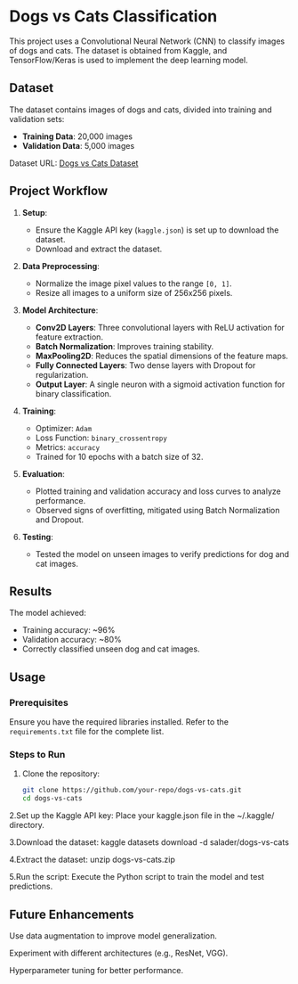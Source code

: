 # Dogs vs Cats Classification

This project uses a Convolutional Neural Network (CNN) to classify images of dogs and cats. The dataset is obtained from Kaggle, and TensorFlow/Keras is used to implement the deep learning model.

## Dataset

The dataset contains images of dogs and cats, divided into training and validation sets:
- **Training Data**: 20,000 images
- **Validation Data**: 5,000 images

Dataset URL: [Dogs vs Cats Dataset](https://www.kaggle.com/datasets/salader/dogs-vs-cats)

## Project Workflow

1. **Setup**:
   - Ensure the Kaggle API key (`kaggle.json`) is set up to download the dataset.
   - Download and extract the dataset.

2. **Data Preprocessing**:
   - Normalize the image pixel values to the range `[0, 1]`.
   - Resize all images to a uniform size of 256x256 pixels.

3. **Model Architecture**:
   - **Conv2D Layers**: Three convolutional layers with ReLU activation for feature extraction.
   - **Batch Normalization**: Improves training stability.
   - **MaxPooling2D**: Reduces the spatial dimensions of the feature maps.
   - **Fully Connected Layers**: Two dense layers with Dropout for regularization.
   - **Output Layer**: A single neuron with a sigmoid activation function for binary classification.

4. **Training**:
   - Optimizer: `Adam`
   - Loss Function: `binary_crossentropy`
   - Metrics: `accuracy`
   - Trained for 10 epochs with a batch size of 32.

5. **Evaluation**:
   - Plotted training and validation accuracy and loss curves to analyze performance.
   - Observed signs of overfitting, mitigated using Batch Normalization and Dropout.

6. **Testing**:
   - Tested the model on unseen images to verify predictions for dog and cat images.

## Results

The model achieved:
- Training accuracy: ~96%
- Validation accuracy: ~80%
- Correctly classified unseen dog and cat images.

## Usage

### Prerequisites
Ensure you have the required libraries installed. Refer to the `requirements.txt` file for the complete list.

### Steps to Run
1. Clone the repository:
   ```bash
   git clone https://github.com/your-repo/dogs-vs-cats.git
   cd dogs-vs-cats
2.Set up the Kaggle API key: Place your kaggle.json file in the ~/.kaggle/ directory.

3.Download the dataset:
              kaggle datasets download -d salader/dogs-vs-cats

4.Extract the dataset:
              unzip dogs-vs-cats.zip

5.Run the script: Execute the Python script to train the model and test predictions.

## Future Enhancements
Use data augmentation to improve model generalization.

Experiment with different architectures (e.g., ResNet, VGG).

Hyperparameter tuning for better performance.
